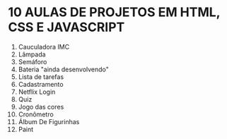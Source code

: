 # 10 AULAS DE PROJETOS EM HTML, CSS E JAVASCRIPT
<ol>
  <li>
  Cauculadora IMC
  </li>
   <li>
  Lâmpada
  </li>
   <li>
  Semáforo
  </li>
  <li>
  Bateria "ainda desenvolvendo"
  </li>
    <li>
  Lista de tarefas
  </li>
  <li>
  Cadastramento
  </li>
    <li>
  Netflix Login
  </li>
  <li>
  Quiz
  </li>
  <li>
  Jogo das cores
  </li>
   <li>
  Cronômetro
  </li>
  <li>
  Álbum De Figurinhas
  </li>
  <li>
  Paint
  </li>
</ol>
